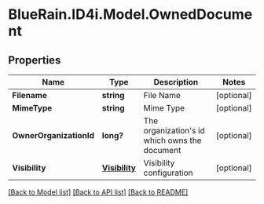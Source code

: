 # BlueRain.ID4i.Model.OwnedDocument
## Properties

Name | Type | Description | Notes
------------ | ------------- | ------------- | -------------
**Filename** | **string** | File Name | [optional] 
**MimeType** | **string** | Mime Type | [optional] 
**OwnerOrganizationId** | **long?** | The organization&#39;s id which owns the document | [optional] 
**Visibility** | [**Visibility**](Visibility.md) | Visibility configuration | [optional] 

[[Back to Model list]](../README.md#documentation-for-models) [[Back to API list]](../README.md#documentation-for-api-endpoints) [[Back to README]](../README.md)

